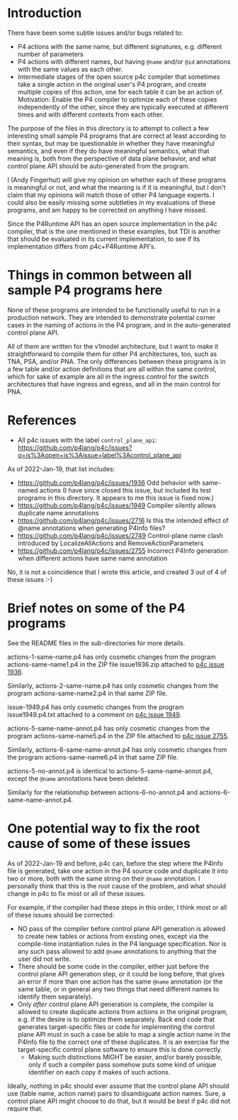 # Introduction

There have been some subtle issues and/or bugs related to:

+ P4 actions with the same name, but different signatures,
  e.g. different number of parameters
+ P4 actions with different names, but having `@name` and/or `@id`
  annotations with the same values as each other.
+ Intermediate stages of the open source p4c compiler that sometimes
  take a single action in the original user's P4 program, and create
  multiple copies of this action, one for each table it can be an
  action of.  Motivation: Enable the P4 compiler to optimize each of
  these copies independently of the other, since they are typically
  executed at different times and with different contexts from each
  other.

The purpose of the files in this directory is to attempt to collect a
few interesting small sample P4 programs that are correct at least
according to their syntax, but may be questionable in whether they
have meaningful semantics, and even if they do have meaningful
semantics, what that meaning is, both from the perspective of data
plane behavior, and what control plane API should be auto-generated
from the program.

I (Andy Fingerhut) will give my opinion on whether each of these
programs is meaningful or not, and what the meaning is if it is
meaningful, but I don't claim that my opinions will match those of
other P4 language experts.  I could also be easily missing some
subtleties in my evaluations of these programs, and am happy to be
corrected on anything I have missed.

Since the P4Runtime API has an open source implementation in the p4c
compiler, that is the one mentioned in these examples, but TDI is
another that should be evaluated in its current implementation, to see
if its implementation differs from p4c+P4Runtime API's.


# Things in common between all sample P4 programs here

None of these programs are intended to be functionally useful to run
in a production network.  They are intended to demonstrate potential
corner cases in the naming of actions in the P4 program, and in the
auto-generated control plane API.

All of them are written for the v1model architecture, but I want to
make it straightforward to compile them for other P4 architectures,
too, such as TNA, PSA, and/or PNA.  The only differences between these
programs is in a few table and/or action definitions that are all
within the same control, which for sake of example are all in the
ingress control for the switch architectures that have ingress and
egress, and all in the main control for PNA.


# References

+ All p4c issues with the label `control_plane_api`:
  https://github.com/p4lang/p4c/issues?q=is%3Aopen+is%3Aissue+label%3Acontrol_plane_api

As of 2022-Jan-19, that list includes:

+ https://github.com/p4lang/p4c/issues/1936 Odd behavior with same-named actions (I have since closed this issue, but included its test programs in this directory.  It appears to me this issue is fixed now.)
+ https://github.com/p4lang/p4c/issues/1949 Compiler silently allows duplicate name annotations
+ https://github.com/p4lang/p4c/issues/2716 Is this the intended effect of @name annotations when generating P4Info files?
+ https://github.com/p4lang/p4c/issues/2749 Control-plane name clash introduced by LocalizeAllActions and RemoveActionParameters
+ https://github.com/p4lang/p4c/issues/2755 Incorrect P4Info generation when different actions have same name annotation

No, it is not a coincidence that I wrote this article, and created 3
out of 4 of these issues :-)



# Brief notes on some of the P4 programs

See the README files in the sub-directories for more details.

actions-1-same-name.p4 has only cosmetic changes from the program
actions-same-name1.p4 in the ZIP file issue1936.zip attached to [p4c
issue 1936](https://github.com/p4lang/p4c/issues/1936).

Similarly, actions-2-same-name.p4 has only cosmetic changes from the
program actions-same-name2.p4 in that same ZIP file.

issue-1949.p4 has only cosmetic changes from the program
issue1949.p4.txt attached to a comment on [p4c issue
1949](https://github.com/p4lang/p4c/issues/1949).

actions-5-same-name-annot.p4 has only cosmetic changes from the
program actions-same-name5.p4 in the ZIP file attached to [p4c issue
2755](https://github.com/p4lang/p4c/issues/2755).

Similarly, actions-6-same-name-annot.p4 has only cosmetic changes from
the program actions-same-name6.p4 in that same ZIP file.

actions-5-no-annot.p4 is identical to actions-5-same-name-annot.p4,
except the `@name` annotations have been deleted.

Similarly for the relationship between actions-6-no-annot.p4 and
actions-6-same-name-annot.p4.


# One potential way to fix the root cause of some of these issues

As of 2022-Jan-19 and before, p4c can, before the step where the
P4Info file is generated, take one action in the P4 source code and
duplicate it into two or more, both with the same string on their
`@name` annotation.  I personally think that this is the root cause of
the problem, and what should change in p4c to fix most or all of these
issues.

For example, if the compiler had these steps in this order, I think
most or all of these issues should be corrected:

+ NO pass of the compiler before control plane API generation is
  allowed to create new tables or actions from existing ones, except
  via the compile-time instantiation rules in the P4 language
  specification.  Nor is any such pass allowed to add `@name`
  annotations to anything that the user did not write.
+ There should be some code in the compiler, either just before the
  control plane API generation step, or it could be long before, that
  gives an error if more than one action has the same `@name`
  annotation (or the same table, or in general any two things that
  need different names to identify them separately).
+ Only _after_ control plane API generation is complete, the compiler
  is allowed to create duplicate actions from actions in the original
  program, e.g. if the desire is to optimize them separately.  Back
  end code that generates target-specific files or code for
  implementing the control plane API must in such a case be able to
  map a single action name in the P4Info file to the correct one of
  these duplicates.  It is an exercise for the target-specific control
  plane software to ensure this is done correctly.
  + Making such distinctions MIGHT be easier, and/or barely possible,
    only if such a compiler pass somehow puts some kind of unique
    identifier on each copy it makes of such actions.

Ideally, nothing in p4c should ever assume that the control plane API
should use (table name, action name) pairs to disambiguate action
names.  Sure, a control plane API might choose to do that, but it
would be best if p4c did not require that.
